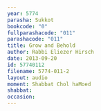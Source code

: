 ```yaml
---
year: 5774
parasha: Sukkot
bookcode: "0"
fullparashacode: "011"
parashacode: "011"
title: Grow and Behold
author: Rabbi Eliezer Hirsch
date: 2013-09-20
id: 57740112
filename: 5774-011-2
layout: audio
moment: Shabbat Chol haMoed
shabbat: 
occasion: 
---
```

